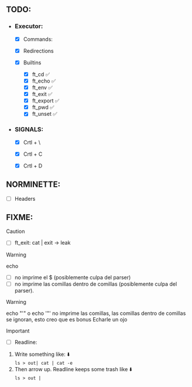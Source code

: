 ## TODO:

- ### Executor:  
	- [x] Commands:  
        
	- [x] Redirections  
        
	- [x] Builtins
		- [x] ft_cd		✅
		- [x] ft_echo	✅
		- [x] ft_env	✅
		- [x] ft_exit	✅
		- [x] ft_export	✅
		- [x] ft_pwd	✅
		- [x] ft_unset	✅
       
- ### SIGNALS:
	- [x] Crtl + \ 
	- [x] Crtl + C 
	- [x] Crtl + D 

	
## NORMINETTE:

- [ ] Headers

## FIXME:

> [!CAUTION]
> - [ ]  ft_exit:
> cat | exit -> leak

> [!WARNING]
> echo 
>   - [ ] no imprime el $ (posiblemente culpa del parser)
>   - [ ] no imprime las comillas dentro de comillas (posiblemente culpa del parser). 

> [!WARNING]
> echo "'" o echo '"' no imprime las comillas, las comillas dentro de comillas se ignoran, esto creo que es bonus
> Echarle un ojo

> [!IMPORTANT]
> - [ ]  Readline:
> 1. Write something like: ⬇️  
> `ls > out| cat | cat -e`
> 2. Then arrow up. Readline keeps some trash like ⬇️  
> `ls > out |`

